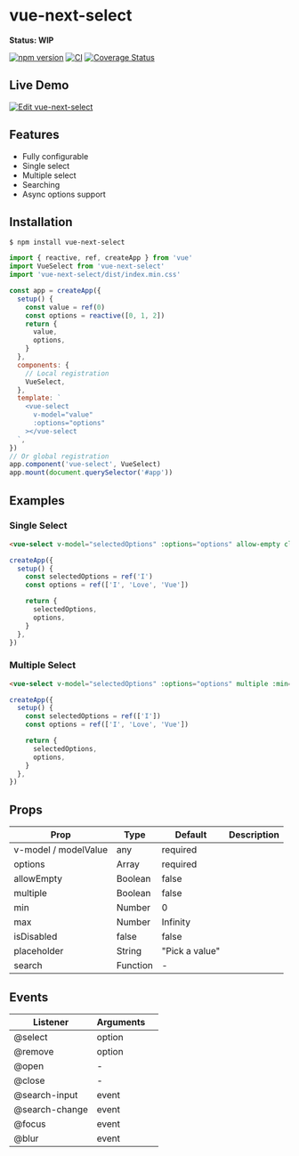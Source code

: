 # vue-next-select

**Status: WIP**

[![npm version](https://badge.fury.io/js/vue-next-select.svg)](https://badge.fury.io/js/vue-next-select)
[![CI](https://github.com/iendeavor/vue-next-select/workflows/CI/badge.svg)](https://github.com/iendeavor/vue-next-select/actions)
[![Coverage Status](https://coveralls.io/repos/github/iendeavor/vue-next-select/badge.svg?branch=develop)](https://coveralls.io/github/iendeavor/vue-next-select?branch=develop)

## Live Demo

[![Edit vue-next-select](https://codesandbox.io/static/img/play-codesandbox.svg)](https://codesandbox.io/s/vue-next-select-01mxz?fontsize=14&hidenavigation=1&theme=dark)

## Features

- Fully configurable
- Single select
- Multiple select
- Searching
- Async options support

## Installation

```
$ npm install vue-next-select
```

```js
import { reactive, ref, createApp } from 'vue'
import VueSelect from 'vue-next-select'
import 'vue-next-select/dist/index.min.css'

const app = createApp({
  setup() {
    const value = ref(0)
    const options = reactive([0, 1, 2])
    return {
      value,
      options,
    }
  },
  components: {
    // Local registration
    VueSelect,
  },
  template: `
    <vue-select
      v-model="value"
      :options="options"
    ></vue-select
  `,
})
// Or global registration
app.component('vue-select', VueSelect)
app.mount(document.querySelector('#app'))
```

## Examples

### Single Select

```html
<vue-select v-model="selectedOptions" :options="options" allow-empty close-on-select></vue-select>
```

```javascript
createApp({
  setup() {
    const selectedOptions = ref('I')
    const options = ref(['I', 'Love', 'Vue'])

    return {
      selectedOptions,
      options,
    }
  },
})
```

### Multiple Select

```html
<vue-select v-model="selectedOptions" :options="options" multiple :min="1" :max="2" close-on-select></vue-select>
```

```javascript
createApp({
  setup() {
    const selectedOptions = ref(['I'])
    const options = ref(['I', 'Love', 'Vue'])

    return {
      selectedOptions,
      options,
    }
  },
})
```

## Props

| Prop                  | Type     | Default        | Description |
| --------------------- | -------- | -------------- | ----------- |
| v\-model / modelValue | any      | required       |             |
| options               | Array    | required       |             |
| allowEmpty            | Boolean  | false          |             |
| multiple              | Boolean  | false          |             |
| min                   | Number   | 0              |             |
| max                   | Number   | Infinity       |             |
| isDisabled            | false    | false          |             |
| placeholder           | String   | "Pick a value" |             |
| search                | Function | \-             |             |

## Events

| Listener        | Arguments |     |
| --------------- | --------- | --- |
| @select         | option    |     |
| @remove         | option    |     |
| @open           | \-        |     |
| @close          | \-        |     |
| @search\-input  | event     |     |
| @search\-change | event     |     |
| @focus          | event     |     |
| @blur           | event     |     |
